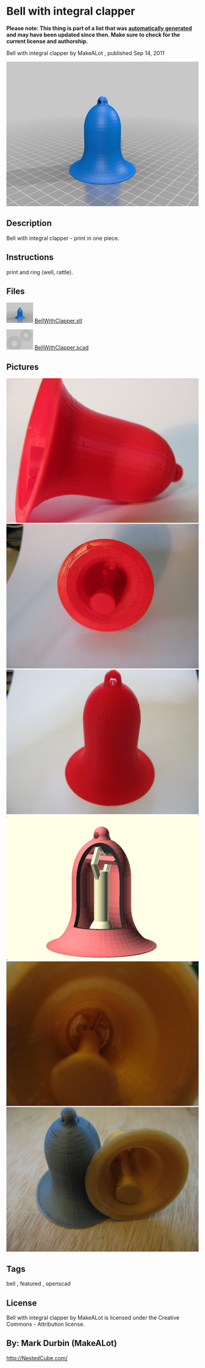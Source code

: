 Bell with integral clapper
===============
**Please note: This thing is part of a list that was [automatically generated](https://github.com/carlosgs/export-things) and may have been updated since then. Make sure to check for the current license and authorship.**  

Bell with integral clapper  by MakeALot , published Sep 14, 2011

![Image](img/BellWithClapper_display_large.jpg)

Description
--------
Bell with integral clapper - print in one piece.

Instructions
--------
print and ring (well, rattle).

Files
--------
[![Image](img/BellWithClapper_preview_tinycard.jpg)](BellWithClapper.stl)
 [ BellWithClapper.stl](BellWithClapper.stl)  

[![Image](img/Gears_preview_tinycard.jpg)](BellWithClapper.scad)
 [ BellWithClapper.scad](BellWithClapper.scad)  



Pictures
--------
![Image](img/036_display_large_display_large.jpg)
![Image](img/017_display_large_display_large.jpg)
![Image](img/002_display_large_display_large.jpg)
![Image](img/bell_display_large_display_large.jpg)
![Image](img/005_display_large_display_large.jpg)
![Image](img/001_display_large_display_large.jpg)


Tags
--------
bell , featured , openscad  

  

License
--------
Bell with integral clapper by MakeALot is licensed under the Creative Commons - Attribution license.  



By: Mark Durbin (MakeALot)
--------
<http://NestedCube.com/>